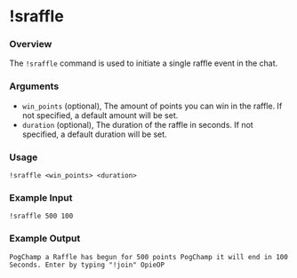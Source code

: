 # !sraffle

### Overview

The `!sraffle` command is used to initiate a single raffle event in the chat.

### Arguments

- `win_points` (optional), The amount of points you can win in the raffle. If not specified, a default amount will be set.
- `duration` (optional), The duration of the raffle in seconds. If not specified, a default duration will be set.

### Usage

```
!sraffle <win_points> <duration>
```

### Example Input

```
!sraffle 500 100 
```

### Example Output

```
PogChamp a Raffle has begun for 500 points PogChamp it will end in 100 Seconds. Enter by typing "!join" OpieOP 
```
